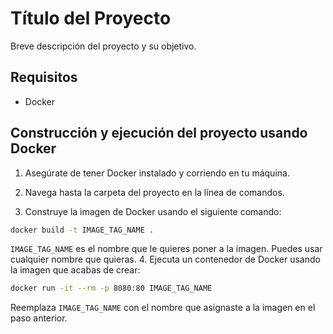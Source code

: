 # Título del Proyecto

Breve descripción del proyecto y su objetivo.

## Requisitos

- Docker

## Construcción y ejecución del proyecto usando Docker

1. Asegúrate de tener Docker instalado y corriendo en tu máquina.

2. Navega hasta la carpeta del proyecto en la línea de comandos.

3. Construye la imagen de Docker usando el siguiente comando:
```bash
docker build -t IMAGE_TAG_NAME .
```
`IMAGE_TAG_NAME` es el nombre que le quieres poner a la imagen. Puedes usar cualquier nombre que quieras.
4. Ejecuta un contenedor de Docker usando la imagen que acabas de crear:
```bash
docker run -it --rm -p 8080:80 IMAGE_TAG_NAME
```
Reemplaza `IMAGE_TAG_NAME` con el nombre que asignaste a la imagen en el paso anterior.
